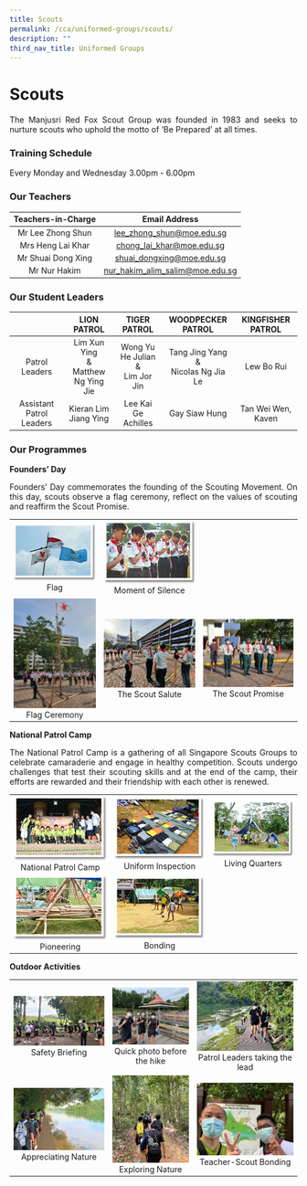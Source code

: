 ```yaml
---
title: Scouts
permalink: /cca/uniformed-groups/scouts/
description: ""
third_nav_title: Uniformed Groups
---
```

# Scouts

<p style="text-align: justify;">The Manjusri Red Fox Scout Group was founded in 1983 and seeks to nurture scouts who uphold the motto of ‘Be Prepared’ at all times.</p>

### Training Schedule

Every Monday and Wednesday 3.00pm - 6.00pm

### Our Teachers

| Teachers-in-Charge  | Email Address                   |
|:-----------------:|:--------------------------:|
|   Mr Lee Zhong Shun |     lee_zhong_shun@moe.edu.sg   |
| Mrs Heng Lai Khar   |   chong_lai_khar@moe.edu.sg     |
|  Mr Shuai Dong Xing |    shuai_dongxing@moe.edu.sg    |
|     Mr Nur Hakim    | nur_hakim_alim_salim@moe.edu.sg |

### Our Student Leaders

|                          |                LION PATROL                |               TIGER PATROL               |               WOODPECKER PATROL              |  KINGFISHER PATROL |
|:------------------------:|:-----------------------------------------:|:----------------------------------------:|:--------------------------------------------:|:------------------:|
|      Patrol Leaders      | Lim Xun Ying<br>&<br> Matthew Ng Ying Jie | Wong Yu He Julian<br> &  <br>Lim Jor Jin | Tang Jing Yang<br>&<br>Nicolas Ng Jia Le<br> | Lew Bo Rui         |
| Assistant Patrol Leaders | Kieran Lim Jiang Ying                     | Lee Kai Ge Achilles                      |                 Gay Siaw Hung                | Tan Wei Wen, Kaven |

### Our Programmes

**Founders’ Day**

<p style="text-align: justify;">Founders’ Day commemorates the founding of the Scouting Movement. On this day, scouts observe a flag ceremony, reflect on the values of scouting and reaffirm the Scout Promise.</p>

|   |   |   |
|:-:|:-:|:-:|
| ![](/images/Cca/Scouts/scouts02.png) Flag	 |   ![](/images/Cca/Scouts/scouts04.png) Moment of Silence |   |
|  ![](/images/Cca/Scouts/Flag%20Ceremony.jpeg)  Flag Ceremony | ![](/images/Cca/Scouts/The%20Scout%20Salute.jpeg) The Scout Salute | ![](/images/Cca/Scouts/The%20Scout%20Promise.jpeg) The Scout Promise |



**National Patrol Camp**

<p style="text-align: justify;">The National Patrol Camp is a gathering of all Singapore Scouts Groups to celebrate camaraderie and engage in healthy competition. Scouts undergo challenges that test their scouting skills and at the end of the camp, their efforts are rewarded and their friendship with each other is renewed.</p>

|   |   |   |
|:-:|:-:|:-:|
|    ![](/images/Cca/Scouts/scouts05.png) National Patrol Camp	 |  ![](/images/Cca/Scouts/scouts06.png)  Uniform Inspection	 |   ![](/images/Cca/Scouts/scouts07.png) Living Quarters  |
|    ![](/images/Cca/Scouts/scouts08.png)  Pioneering |    ![](/images/Cca/Scouts/scouts09.png)  Bonding	  |   |

**Outdoor Activities**


|   |   |   |
|:-:|:-:|:-:|
|  ![](/images/Cca/Scouts/Safety%20Briefing.jpeg) Safety Briefing 	   | ![](/images/Cca/Scouts/Quick%20photo%20before%20the%20hike.jpeg)  Quick photo before the hike 	  |  ![](/images/Cca/Scouts/Patrol%20Leaders%20taking%20the%20lead.jpeg)  Patrol Leaders taking the lead   |
|   ![](/images/Cca/Scouts/Appreciating%20Nature.jpeg)  Appreciating Nature | ![](/images/Cca/Scouts/Exploring%20Nature.jpeg)   Exploring Nature |  ![](/images/Cca/Scouts/Teacher-Scout%20Bonding.jpeg)   Teacher-Scout Bonding |